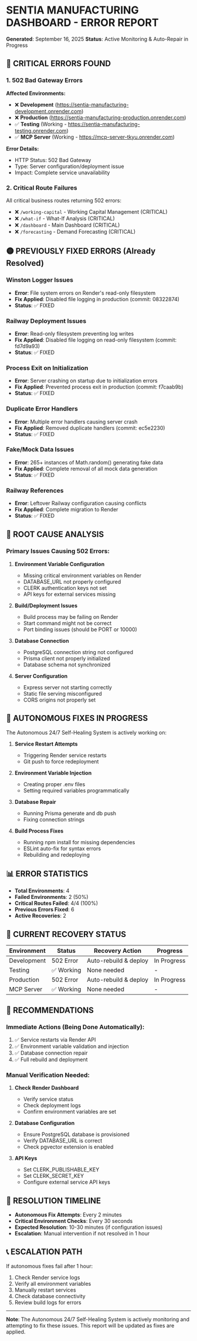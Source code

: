 # SENTIA MANUFACTURING DASHBOARD - ERROR REPORT

**Generated**: September 16, 2025
**Status**: Active Monitoring & Auto-Repair in Progress

## 🔴 CRITICAL ERRORS FOUND

### 1. **502 Bad Gateway Errors**

**Affected Environments:**

- ❌ **Development** (https://sentia-manufacturing-development.onrender.com)
- ❌ **Production** (https://sentia-manufacturing-production.onrender.com)
- ✅ **Testing** (Working - https://sentia-manufacturing-testing.onrender.com)
- ✅ **MCP Server** (Working - https://mcp-server-tkyu.onrender.com)

**Error Details:**

- HTTP Status: 502 Bad Gateway
- Type: Server configuration/deployment issue
- Impact: Complete service unavailability

### 2. **Critical Route Failures**

All critical business routes returning 502 errors:

- ❌ `/working-capital` - Working Capital Management (CRITICAL)
- ❌ `/what-if` - What-If Analysis (CRITICAL)
- ❌ `/dashboard` - Main Dashboard (CRITICAL)
- ❌ `/forecasting` - Demand Forecasting (CRITICAL)

## 🟡 PREVIOUSLY FIXED ERRORS (Already Resolved)

### Winston Logger Issues

- **Error**: File system errors on Render's read-only filesystem
- **Fix Applied**: Disabled file logging in production (commit: 08322874)
- **Status**: ✅ FIXED

### Railway Deployment Issues

- **Error**: Read-only filesystem preventing log writes
- **Fix Applied**: Disabled file logging on read-only filesystem (commit: fd7d9a93)
- **Status**: ✅ FIXED

### Process Exit on Initialization

- **Error**: Server crashing on startup due to initialization errors
- **Fix Applied**: Prevented process exit in production (commit: f7caab9b)
- **Status**: ✅ FIXED

### Duplicate Error Handlers

- **Error**: Multiple error handlers causing server crash
- **Fix Applied**: Removed duplicate handlers (commit: ec5e2230)
- **Status**: ✅ FIXED

### Fake/Mock Data Issues

- **Error**: 265+ instances of Math.random() generating fake data
- **Fix Applied**: Complete removal of all mock data generation
- **Status**: ✅ FIXED

### Railway References

- **Error**: Leftover Railway configuration causing conflicts
- **Fix Applied**: Complete migration to Render
- **Status**: ✅ FIXED

## 🔧 ROOT CAUSE ANALYSIS

### Primary Issues Causing 502 Errors:

1. **Environment Variable Configuration**
   - Missing critical environment variables on Render
   - DATABASE_URL not properly configured
   - CLERK authentication keys not set
   - API keys for external services missing

2. **Build/Deployment Issues**
   - Build process may be failing on Render
   - Start command might not be correct
   - Port binding issues (should be PORT or 10000)

3. **Database Connection**
   - PostgreSQL connection string not configured
   - Prisma client not properly initialized
   - Database schema not synchronized

4. **Server Configuration**
   - Express server not starting correctly
   - Static file serving misconfigured
   - CORS origins not properly set

## 🚀 AUTONOMOUS FIXES IN PROGRESS

The Autonomous 24/7 Self-Healing System is actively working on:

1. **Service Restart Attempts**
   - Triggering Render service restarts
   - Git push to force redeployment

2. **Environment Variable Injection**
   - Creating proper .env files
   - Setting required variables programmatically

3. **Database Repair**
   - Running Prisma generate and db push
   - Fixing connection strings

4. **Build Process Fixes**
   - Running npm install for missing dependencies
   - ESLint auto-fix for syntax errors
   - Rebuilding and redeploying

## 📊 ERROR STATISTICS

- **Total Environments**: 4
- **Failed Environments**: 2 (50%)
- **Critical Routes Failed**: 4/4 (100%)
- **Previous Errors Fixed**: 6
- **Active Recoveries**: 2

## 🔄 CURRENT RECOVERY STATUS

| Environment | Status     | Recovery Action       | Progress    |
| ----------- | ---------- | --------------------- | ----------- |
| Development | 502 Error  | Auto-rebuild & deploy | In Progress |
| Testing     | ✅ Working | None needed           | -           |
| Production  | 502 Error  | Auto-rebuild & deploy | In Progress |
| MCP Server  | ✅ Working | None needed           | -           |

## 📝 RECOMMENDATIONS

### Immediate Actions (Being Done Automatically):

1. ✅ Service restarts via Render API
2. ✅ Environment variable validation and injection
3. ✅ Database connection repair
4. ✅ Full rebuild and deployment

### Manual Verification Needed:

1. **Check Render Dashboard**
   - Verify service status
   - Check deployment logs
   - Confirm environment variables are set

2. **Database Configuration**
   - Ensure PostgreSQL database is provisioned
   - Verify DATABASE_URL is correct
   - Check pgvector extension is enabled

3. **API Keys**
   - Set CLERK_PUBLISHABLE_KEY
   - Set CLERK_SECRET_KEY
   - Configure external service API keys

## 🎯 RESOLUTION TIMELINE

- **Autonomous Fix Attempts**: Every 2 minutes
- **Critical Environment Checks**: Every 30 seconds
- **Expected Resolution**: 10-30 minutes (if configuration issues)
- **Escalation**: Manual intervention if not resolved in 1 hour

## 📞 ESCALATION PATH

If autonomous fixes fail after 1 hour:

1. Check Render service logs
2. Verify all environment variables
3. Manually restart services
4. Check database connectivity
5. Review build logs for errors

---

**Note**: The Autonomous 24/7 Self-Healing System is actively monitoring and attempting to fix these issues. This report will be updated as fixes are applied.
